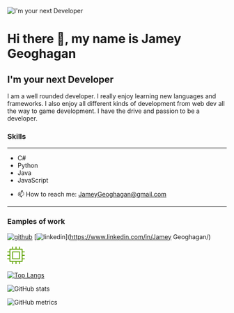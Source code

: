  ![I'm your next Developer ](https://media-exp1.licdn.com/dms/image/C4E16AQGbs8_pB-_oqw/profile-displaybackgroundimage-shrink_200_800/0/1612444428880?e=1631145600&v=beta&t=RZYItVeSAg9fotP_j7ihHvkJt8isX5Z3GTRnCaPewMA)
# Hi there 👋, my name is Jamey Geoghagan
## I'm your next Developer
I am a well rounded developer. I really enjoy learning new languages and frameworks. I also enjoy all different kinds of development from web dev all the way to game development. I have the drive and passion to be a developer.

### Skills 
----------------------------------------------------------------------------------------------------------
* C# 
* Python 
* Java 
* JavaScript

- 📫 How to reach me: JameyGeoghagan@gmail.com 
--------------------------------------------------------------------------------------------------------
### Eamples of work

[<img src='https://cdn.jsdelivr.net/npm/simple-icons@3.0.1/icons/github.svg' alt='github' height='40'>](https://github.com/Jamey0621)  [<img src='https://cdn.jsdelivr.net/npm/simple-icons@3.0.1/icons/linkedin.svg' alt='linkedin' height='40'>](https://www.linkedin.com/in/Jamey Geoghagan/)  

<a href='https://docs.github.com/en/developers'><img src='https://raw.githubusercontent.com/acervenky/animated-github-badges/master/assets/devbadge.gif' width='40' height='40'></a> 

[![Top Langs](https://github-readme-stats.vercel.app/api/top-langs/?username=Jamey0621)](https://github.com/anuraghazra/github-readme-stats)

![GitHub stats](https://github-readme-stats.vercel.app/api?username=Jamey0621&show_icons=true)  

![GitHub metrics](https://metrics.lecoq.io/Jamey0621)  


